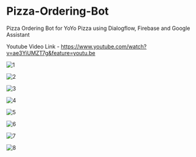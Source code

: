 # Pizza-Ordering-Bot
Pizza Ordering Bot for YoYo Pizza using Dialogflow, Firebase and Google Assistant

Youtube Video Link - https://www.youtube.com/watch?v=ae3YiUMZT7g&feature=youtu.be


![1](https://user-images.githubusercontent.com/26857753/66107079-096a3800-e5dd-11e9-8c97-f3fa52bb46c2.PNG)

![2](https://user-images.githubusercontent.com/26857753/66107142-24d54300-e5dd-11e9-81dd-df8ef518d3dc.PNG)

![3](https://user-images.githubusercontent.com/26857753/66107143-24d54300-e5dd-11e9-8a50-09c274a9bd04.PNG)

![4](https://user-images.githubusercontent.com/26857753/66107144-24d54300-e5dd-11e9-8886-6509a8f1d69e.PNG)

![5](https://user-images.githubusercontent.com/26857753/66107145-256dd980-e5dd-11e9-904e-403d1a5c07c2.PNG)

![6](https://user-images.githubusercontent.com/26857753/66107146-256dd980-e5dd-11e9-8889-41143a39f3f5.PNG)

![7](https://user-images.githubusercontent.com/26857753/66107147-256dd980-e5dd-11e9-8127-bf010ff8c0e7.PNG)

![8](https://user-images.githubusercontent.com/26857753/66107148-26067000-e5dd-11e9-9be7-0d05b9bae8e1.PNG)
